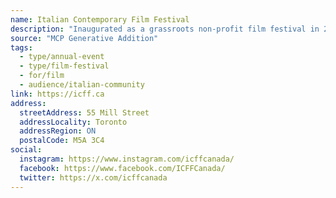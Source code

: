 ```yaml
---
name: Italian Contemporary Film Festival
description: "Inaugurated as a grassroots non-profit film festival in 2012, ICFF has developed into a multidisciplinary and multicultural organization that embraces all facets of the arts. ICFF has grown to celebrate over 15 different local communities and attracts 51,000+ attendees. Through its beloved one-of-a-kind events that span from design to music, and from art to cinema, ICFF promotes Canada as dynamic cultural and artistic destination."
source: "MCP Generative Addition"
tags:
  - type/annual-event
  - type/film-festival
  - for/film
  - audience/italian-community
link: https://icff.ca
address:
  streetAddress: 55 Mill Street
  addressLocality: Toronto
  addressRegion: ON
  postalCode: M5A 3C4
social:
  instagram: https://www.instagram.com/icffcanada/
  facebook: https://www.facebook.com/ICFFCanada/
  twitter: https://x.com/icffcanada
---
```

